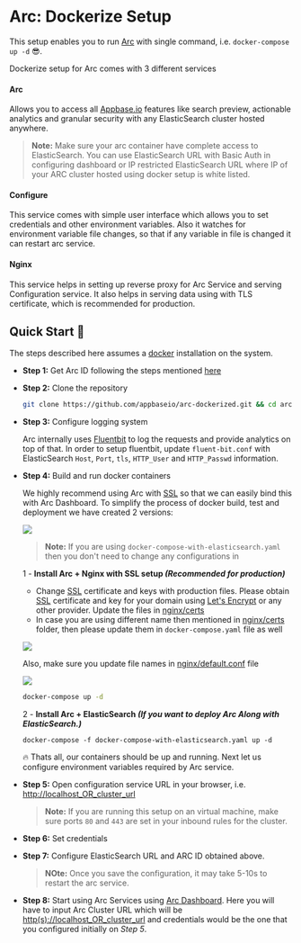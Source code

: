 # Arc: Dockerize Setup

This setup enables you to run [Arc](https://arc-site.netlify.com/) with single command, i.e. `docker-compose up -d` 😎.

Dockerize setup for Arc comes with 3 different services

#### Arc

Allows you to access all [Appbase.io](https://docs.appbase.io/docs/gettingstarted/WhyAppbase/) features like search preview, actionable analytics and granular security with any ElasticSearch cluster hosted anywhere.

> **Note:** Make sure your arc container have complete access to ElasticSearch. You can use ElasticSearch URL with Basic Auth in configuring dashboard or IP restricted ElasticSearch URL where IP of your ARC cluster hosted using docker setup is white listed.

#### Configure

This service comes with simple user interface which allows you to set credentials and other environment variables. Also it watches for environment variable file changes, so that if any variable in file is changed it can restart arc service.

#### Nginx

This service helps in setting up reverse proxy for Arc Service and serving Configuration service. It also helps in serving data using with TLS certificate, which is recommended for production.

## Quick Start 🚀

The steps described here assumes a [docker](https://docs.docker.com/install/) installation on the system.

- **Step 1:** Get Arc ID following the steps mentioned [here](https://docs.appbase.io/docs/hosting/BYOC/#using-ami)

- **Step 2:** Clone the repository

  ```bash
  git clone https://github.com/appbaseio/arc-dockerized.git && cd arc-dockerized
  ```

- **Step 3:** Configure logging system

  Arc internally uses [Fluentbit](https://fluentbit.io/) to log the requests and provide analytics on top of that. In order to setup fluentbit, update `fluent-bit.conf` with ElasticSearch `Host`, `Port`, `tls`, `HTTP_User` and `HTTP_Passwd` information.

- **Step 4:** Build and run docker containers

  We highly recommend using Arc with [SSL](https://en.wikipedia.org/wiki/Transport_Layer_Security) so that we can easily bind this with Arc Dashboard. To simplify the process of docker build, test and deployment we have created 2 versions:

  ![](https://www.dropbox.com/s/ucaj3gtdj331j9v/Screenshot%202020-07-01%2011.49.34.png?raw=1)

  > **Note:** If you are using `docker-compose-with-elasticsearch.yaml` then you don't need to change any configurations in

  1 - **Install Arc + Nginx with SSL setup _(Recommended for production)_**

  - Change [SSL](https://en.wikipedia.org/wiki/Transport_Layer_Security) certificate and keys with production files. Please obtain [SSL](https://en.wikipedia.org/wiki/Transport_Layer_Security) certificate and key for your domain using [Let's Encrypt](https://letsencrypt.org/) or any other provider. Update the files in [nginx/certs](https://github.com/appbaseio/arc-dockerized/tree/master/nginx/certs)
  - In case you are using different name then mentioned in [nginx/certs](https://github.com/appbaseio/arc-dockerized/tree/master/nginx/certs) folder, then please update them in `docker-compose.yaml` file as well

  ![](https://i.imgur.com/piUKTLl.png)

  Also, make sure you update file names in [nginx/default.conf](https://github.com/appbaseio/arc-dockerized/blob/master/nginx/default.conf) file

  ![](https://i.imgur.com/LW8zOyB.png)

  ```bash
  docker-compose up -d
  ```

  2 - **Install Arc + ElasticSearch _(If you want to deploy Arc Along with ElasticSearch.)_**

  ```
  docker-compose -f docker-compose-with-elasticsearch.yaml up -d
  ```

  🔥 Thats all, our containers should be up and running. Next let us configure environment variables required by Arc service.

- **Step 5:** Open configuration service URL in your browser, i.e. [http://localhost_OR_cluster_url](http://localhost/CLUStER_URL)

  > **Note:** If you are running this setup on an virtual machine, make sure ports `80` and `443` are set in your inbound rules for the cluster.

- **Step 6:** Set credentials

- **Step 7:** Configure ElasticSearch URL and ARC ID obtained above.

  > **NOte:** Once you save the configuration, it may take 5-10s to restart the arc service.

- **Step 8:** Start using Arc Services using [Arc Dashboard](https://arc-dashboard.appbase.io/). Here you will have to input Arc Cluster URL which will be [http(s)://localhost_OR_cluster_url](<http(s)://localhost_OR_cluster_url>) and credentials would be the one that you configured initially on _Step 5_.
